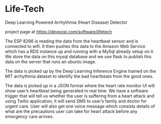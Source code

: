 # Life-Tech
Deep Learning Powered Arrhythmia (Heart Disease) Detector

project page at https://devpost.com/software/lifetech

The ESP 8266 is reading the data from the heartbeat sensor and is connected to wifi. It then pushes this data to the Amazon Web Service which has a RDS instance up and running with a MySql already setup on it. We store the data on this mysql database and we use flask to publish this data on the server that runs an ubuntu image. 

The data is picked up by the Deep Learning Inference Engine trained on the MIT arrhythmia dataset to identify the bad heartbeats from the good ones.

The data is picked up in a JSON format where the heart rate monitor UI will show user’s heartbeat being generated in real time. We have a software trigger that will tell us whether the user is suffering from a heart attack and using Twilio application, it will send SMS to user’s family and doctor for urgent care. User will also get one voice message which consists details of what are the precautions user can take for heart attack before any emergency care arrives.
